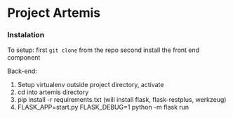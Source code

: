 # Project Artemis

### Instalation
To setup:
first `git clone` from the repo
second install the front end component

Back-end:
1. Setup virtualenv outside project directory, activate
2. cd into artemis directory
2. pip install -r requirements.txt (will install flask, flask-restplus, werkzeug)
3. FLASK_APP=start.py
    FLASK_DEBUG=1 
    python -m flask run
